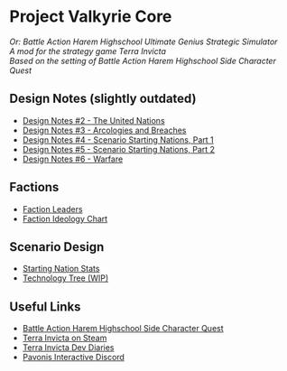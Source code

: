 # Project Valkyrie Core
_Or: Battle Action Harem Highschool Ultimate Genius Strategic Simulator\
A mod for the strategy game Terra Invicta\
Based on the setting of Battle Action Harem Highschool Side Character Quest_

## Design Notes (slightly outdated)
- [Design Notes #2 - The United Nations](docs/TMM%202.md)
- [Design Notes #3 - Arcologies and Breaches](docs/TMM%203.md)
- [Design Notes #4 - Scenario Starting Nations, Part 1](docs/TMM%204.md)
- [Design Notes #5 - Scenario Starting Nations, Part 2](docs/TMM%205.md)
- [Design Notes #6 - Warfare](docs/TMM%206.md)

## Factions
- [Faction Leaders](TI-PVC%20Leaderboard%2001C.png)
- [Faction Ideology Chart](BAHHSCQ%20Politics%20v4.png)

## Scenario Design
- [Starting Nation Stats](https://docs.google.com/spreadsheets/d/1Q24q10s4prjF_WJb0rQBVoIWNEGoloshCUb2pn2M-oI/edit#gid=2095197382)
- [Technology Tree (WIP)](BAHHSCQ%20Tech%20Tree-Techs%203c.png)

## Useful Links
- [Battle Action Harem Highschool Side Character Quest](https://forums.sufficientvelocity.com/threads/battle-action-harem-highschool-side-character-quest-no-sv-you-are-the-waifu.15335/reader/)
- [Terra Invicta on Steam](https://store.steampowered.com/app/1176470/Terra_Invicta/)
- [Terra Invicta Dev Diaries](https://www.pavonisinteractive.com/phpBB3/viewforum.php?f=7)
- [Pavonis Interactive Discord](https://discord.gg/XBVqMZU)
